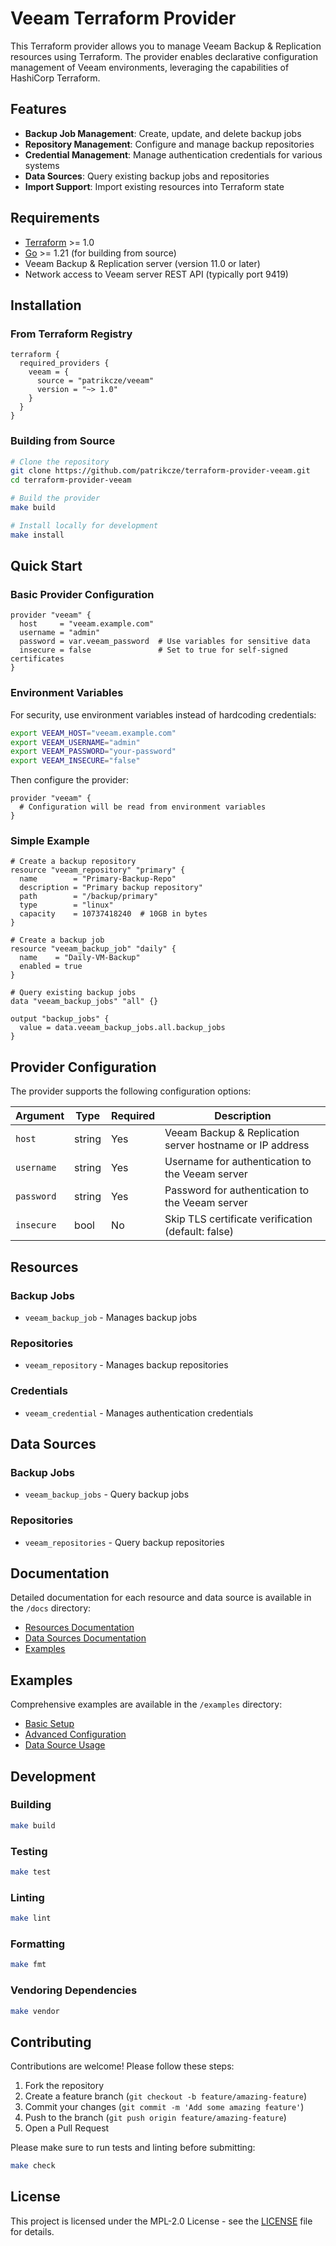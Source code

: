 # Veeam Terraform Provider

This Terraform provider allows you to manage Veeam Backup & Replication resources using Terraform. The provider enables declarative configuration management of Veeam environments, leveraging the capabilities of HashiCorp Terraform.

## Features

- **Backup Job Management**: Create, update, and delete backup jobs
- **Repository Management**: Configure and manage backup repositories
- **Credential Management**: Manage authentication credentials for various systems
- **Data Sources**: Query existing backup jobs and repositories
- **Import Support**: Import existing resources into Terraform state

## Requirements

- [Terraform](https://www.terraform.io/downloads.html) >= 1.0
- [Go](https://golang.org/doc/install) >= 1.21 (for building from source)
- Veeam Backup & Replication server (version 11.0 or later)
- Network access to Veeam server REST API (typically port 9419)

## Installation

### From Terraform Registry

```hcl
terraform {
  required_providers {
    veeam = {
      source = "patrikcze/veeam"
      version = "~> 1.0"
    }
  }
}
```

### Building from Source

```bash
# Clone the repository
git clone https://github.com/patrikcze/terraform-provider-veeam.git
cd terraform-provider-veeam

# Build the provider
make build

# Install locally for development
make install
```

## Quick Start

### Basic Provider Configuration

```hcl
provider "veeam" {
  host     = "veeam.example.com"
  username = "admin"
  password = var.veeam_password  # Use variables for sensitive data
  insecure = false               # Set to true for self-signed certificates
}
```

### Environment Variables

For security, use environment variables instead of hardcoding credentials:

```bash
export VEEAM_HOST="veeam.example.com"
export VEEAM_USERNAME="admin"
export VEEAM_PASSWORD="your-password"
export VEEAM_INSECURE="false"
```

Then configure the provider:

```hcl
provider "veeam" {
  # Configuration will be read from environment variables
}
```

### Simple Example

```hcl
# Create a backup repository
resource "veeam_repository" "primary" {
  name        = "Primary-Backup-Repo"
  description = "Primary backup repository"
  path        = "/backup/primary"
  type        = "linux"
  capacity    = 10737418240  # 10GB in bytes
}

# Create a backup job
resource "veeam_backup_job" "daily" {
  name    = "Daily-VM-Backup"
  enabled = true
}

# Query existing backup jobs
data "veeam_backup_jobs" "all" {}

output "backup_jobs" {
  value = data.veeam_backup_jobs.all.backup_jobs
}
```

## Provider Configuration

The provider supports the following configuration options:

| Argument   | Type   | Required | Description |
|------------|--------|----------|-------------|
| `host`     | string | Yes      | Veeam Backup & Replication server hostname or IP address |
| `username` | string | Yes      | Username for authentication to the Veeam server |
| `password` | string | Yes      | Password for authentication to the Veeam server |
| `insecure` | bool   | No       | Skip TLS certificate verification (default: false) |

## Resources

### Backup Jobs
- `veeam_backup_job` - Manages backup jobs

### Repositories
- `veeam_repository` - Manages backup repositories

### Credentials
- `veeam_credential` - Manages authentication credentials

## Data Sources

### Backup Jobs
- `veeam_backup_jobs` - Query backup jobs

### Repositories
- `veeam_repositories` - Query backup repositories

## Documentation

Detailed documentation for each resource and data source is available in the `/docs` directory:

- [Resources Documentation](docs/resources/)
- [Data Sources Documentation](docs/data-sources/)
- [Examples](examples/)

## Examples

Comprehensive examples are available in the `/examples` directory:

- [Basic Setup](examples/basic/)
- [Advanced Configuration](examples/advanced/)
- [Data Source Usage](examples/data-sources/)

## Development

### Building

```bash
make build
```

### Testing

```bash
make test
```

### Linting

```bash
make lint
```

### Formatting

```bash
make fmt
```

### Vendoring Dependencies

```bash
make vendor
```

## Contributing

Contributions are welcome! Please follow these steps:

1. Fork the repository
2. Create a feature branch (`git checkout -b feature/amazing-feature`)
3. Commit your changes (`git commit -m 'Add some amazing feature'`)
4. Push to the branch (`git push origin feature/amazing-feature`)
5. Open a Pull Request

Please make sure to run tests and linting before submitting:

```bash
make check
```

## License

This project is licensed under the MPL-2.0 License - see the [LICENSE](LICENSE) file for details.


